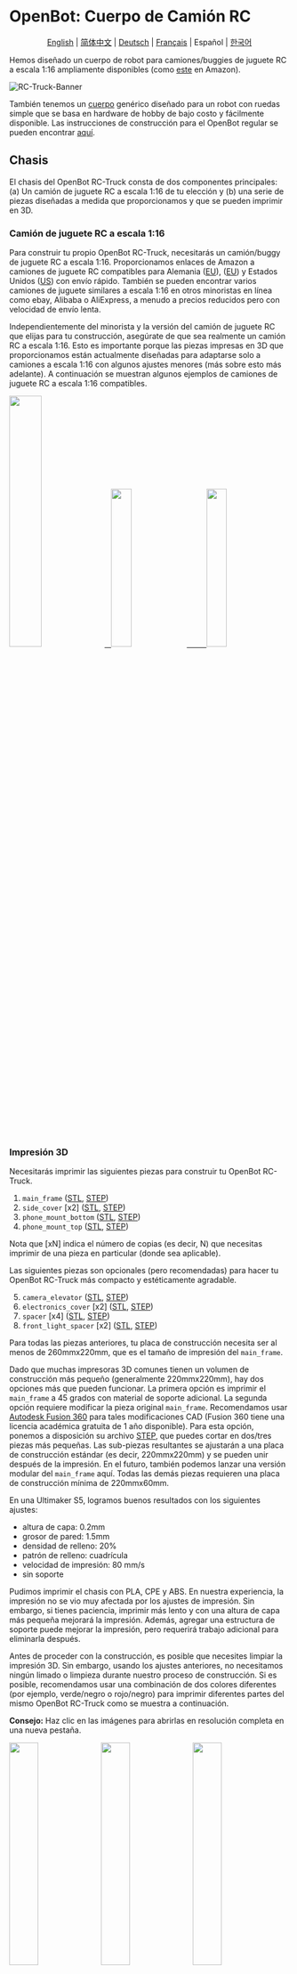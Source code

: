 # OpenBot: Cuerpo de Camión RC

<p align="center">
  <a href="README.md">English</a> |
  <a href="README.zh-CN.md">简体中文</a> |
  <a href="README.de-DE.md">Deutsch</a> |
  <a href="README.fr-FR.md">Français</a> |
  <span>Español</span> |
  <a href="README.ko-KR.md">한국어</a>
</p>

Hemos diseñado un cuerpo de robot para camiones/buggies de juguete RC a escala 1:16 ampliamente disponibles (como [este](https://www.amazon.de/dp/B00M3J7DJW) en Amazon).

![RC-Truck-Banner](/docs/images/rc-truck-banner.jpg)

También tenemos un [cuerpo](/body/) genérico diseñado para un robot con ruedas simple que se basa en hardware de hobby de bajo costo y fácilmente disponible. Las instrucciones de construcción para el OpenBot regular se pueden encontrar [aquí](/body/README.es-ES.md).

## Chasis

El chasis del OpenBot RC-Truck consta de dos componentes principales: (a) Un camión de juguete RC a escala 1:16 de tu elección y (b) una serie de piezas diseñadas a medida que proporcionamos y que se pueden imprimir en 3D.

### Camión de juguete RC a escala 1:16

Para construir tu propio OpenBot RC-Truck, necesitarás un camión/buggy de juguete RC a escala 1:16. Proporcionamos enlaces de Amazon a camiones de juguete RC compatibles para Alemania ([EU](https://www.amazon.de/dp/B00M3J7DJW)), ([EU](https://www.amazon.de/dp/B088FGVYNW)) y Estados Unidos ([US](https://www.amazon.com/gp/product/B09C8XMPQ9)) con envío rápido. También se pueden encontrar varios camiones de juguete similares a escala 1:16 en otros minoristas en línea como ebay, Alibaba o AliExpress, a menudo a precios reducidos pero con velocidad de envío lenta.

Independientemente del minorista y la versión del camión de juguete RC que elijas para tu construcción, asegúrate de que sea realmente un camión RC a escala 1:16. Esto es importante porque las piezas impresas en 3D que proporcionamos están actualmente diseñadas para adaptarse solo a camiones a escala 1:16 con algunos ajustes menores (más sobre esto más adelante). A continuación se muestran algunos ejemplos de camiones de juguete RC a escala 1:16 compatibles.

<p float="left">
  <a href="https://www.amazon.de/dp/B00M3J7DJW" target="_blank"> <img src="/docs/images/rc_toy_1.jpg" width="34%" /> &nbsp
  </a>
  <a href="https://www.amazon.com/gp/product/B09C8XMPQ9" target="_blank"> <img src="/docs/images/rc_toy_2.jpg" width="27%" /> &nbsp &nbsp &nbsp &nbsp
  </a>
  <a href="https://www.amazon.de/dp/B088FGVYNW" target="_blank"> <img src="/docs/images/rc_toy_3.jpg" width="27%" />
  </a>
</p>

### Impresión 3D

Necesitarás imprimir las siguientes piezas para construir tu OpenBot RC-Truck.

1) ```main_frame``` ([STL](cad/rc_truck_body/main_frame.stl), [STEP](cad/rc_truck_body/main_frame.step))
2) ```side_cover``` \[x2\] ([STL](cad/rc_truck_body/side_cover.stl), [STEP](cad/rc_truck_body/side_cover.step))
3) ```phone_mount_bottom``` ([STL](../phone_mount/phone_mount_bottom.stl), [STEP](../phone_mount/phone_mount_bottom.step))
4) ```phone_mount_top``` ([STL](../phone_mount/phone_mount_top.stl), [STEP](../phone_mount/phone_mount_top.step))

Nota que \[xN\] indica el número de copias (es decir, N) que necesitas imprimir de una pieza en particular (donde sea aplicable).

Las siguientes piezas son opcionales (pero recomendadas) para hacer tu OpenBot RC-Truck más compacto y estéticamente agradable.

5) ```camera_elevator``` ([STL](cad/rc_truck_body/camera_elevator.stl), [STEP](cad/rc_truck_body/camera_elevator.step))
6) ```electronics_cover``` \[x2\] ([STL](cad/rc_truck_body/electronics_cover.stl), [STEP](cad/rc_truck_body/electronics_cover.step))
7) ```spacer``` \[x4\] ([STL](cad/rc_truck_body/spacer.stl), [STEP](cad/rc_truck_body/spacer.step))
8) ```front_light_spacer``` \[x2\] ([STL](cad/rc_truck_body/front_light_spacer.stl), [STEP](cad/rc_truck_body/front_light_spacer.step))

Para todas las piezas anteriores, tu placa de construcción necesita ser al menos de 260mmx220mm, que es el tamaño de impresión del ```main_frame```.

Dado que muchas impresoras 3D comunes tienen un volumen de construcción más pequeño (generalmente 220mmx220mm), hay dos opciones más que pueden funcionar.
La primera opción es imprimir el ```main_frame``` a 45 grados con material de soporte adicional.
La segunda opción requiere modificar la pieza original ```main_frame```. Recomendamos usar [Autodesk Fusion 360](https://www.autodesk.com/products/fusion-360/overview) para tales modificaciones CAD (Fusion 360 tiene una licencia académica gratuita de 1 año disponible).
Para esta opción, ponemos a disposición su archivo [STEP](/body/cad/rc_truck_body/main_frame.step), que puedes cortar en dos/tres piezas más pequeñas.
Las sub-piezas resultantes se ajustarán a una placa de construcción estándar (es decir, 220mmx220mm) y se pueden unir después de la impresión.
En el futuro, también podemos lanzar una versión modular del ```main_frame``` aquí. Todas las demás piezas requieren una placa de construcción mínima de 220mmx60mm.

En una Ultimaker S5, logramos buenos resultados con los siguientes ajustes:

- altura de capa: 0.2mm
- grosor de pared: 1.5mm
- densidad de relleno: 20%
- patrón de relleno: cuadrícula
- velocidad de impresión: 80 mm/s
- sin soporte

Pudimos imprimir el chasis con PLA, CPE y ABS. En nuestra experiencia, la impresión no se vio muy afectada por los ajustes de impresión. Sin embargo, si tienes paciencia, imprimir más lento y con una altura de capa más pequeña mejorará la impresión. Además, agregar una estructura de soporte puede mejorar la impresión, pero requerirá trabajo adicional para eliminarla después.

Antes de proceder con la construcción, es posible que necesites limpiar la impresión 3D. Sin embargo, usando los ajustes anteriores, no necesitamos ningún limado o limpieza durante nuestro proceso de construcción. Si es posible, recomendamos usar una combinación de dos colores diferentes (por ejemplo, verde/negro o rojo/negro) para imprimir diferentes partes del mismo OpenBot RC-Truck como se muestra a continuación.

**Consejo:** Haz clic en las imágenes para abrirlas en resolución completa en una nueva pestaña.

<p float="left">
  <img src="/docs/images/3d_print_rc_1.png" width="32%" />
  <img src="/docs/images/3d_print_rc_2.png" width="32%" /> 
  <img src="/docs/images/3d_print_rc_3.png" width="32%" />
</p>

## Ensamblaje

Si bien es posible construir tu OpenBot RC-Truck con un enfoque de bricolaje similar al OpenBot regular (ver componentes e instrucciones de construcción de bricolaje para OpenBot [aquí](/body/README.es-ES.md)), recomendamos usar la [PCB personalizada](/body/pcb) de OpenBot para construir y ensamblar el OpenBot RC-Truck. Esta opción es recomendada si deseas una construcción más limpia o quieres construir múltiples OpenBot RC-Trucks. Una ventaja adicional de usar nuestra [PCB personalizada](/body/pcb) es que puedes usar los mismos componentes para construir y cambiar entre diferentes cuerpos de OpenBot.

### Lista de materiales

El OpenBot RC-Truck se basa principalmente en electrónica de hobby fácilmente disponible. Proporcionamos enlaces de Amazon para Alemania (EU) y Estados Unidos (US) con envío rápido. Si tienes paciencia para esperar un poco más, también puedes obtener los componentes mucho más baratos en AliExpress (AE). Necesitarás los siguientes componentes.

#### Componentes requeridos

- 1x camión/buggy de juguete RC ([EU](https://www.amazon.de/dp/B00M3J7DJW), [EU](https://www.amazon.de/dp/B088FGVYNW), [US](https://www.amazon.com/gp/product/B09C8XMPQ9))
- 1x Arduino Nano ([EU](https://www.amazon.de/dp/B01MS7DUEM), [US](https://www.amazon.com/dp/B00NLAMS9C), [AE](https://www.aliexpress.com/item/32866959979.html))
- 1x OpenBot [PCB personalizada](/body/pcb)
- 1x cable USB OTG ([EU](https://www.amazon.de/gp/product/B075M4CQHZ), [US](https://www.amazon.com/dp/B07LBHKTMM), [AE](https://www.aliexpress.com/item/10000330515850.html))
- 1x resorte o banda elástica ([EU](https://www.amazon.de/gp/product/B01N30EAZO/), [US](https://www.amazon.com/dp/B008RFVWU2), [AE](https://www.aliexpress.com/item/33043769059.html))
- 6x tornillo M3x25 ([EU](https://www.amazon.de/dp/B07KFL3SSV), [US](https://www.amazon.com/dp/B07WJL3P3X), [AE](https://www.aliexpress.com/item/4000173341865.html))
- 6x tuerca M3 ([EU](https://www.amazon.de/dp/B07JMF3KMD), [US](https://www.amazon.com/dp/B071NLDW56), [AE](https://www.aliexpress.com/item/32977174437.html))
- Cables Dupont ([EU](https://www.amazon.de/dp/B07KYHBVR7), [US](https://www.amazon.com/dp/B07GD2BWPY), [AE](https://www.aliexpress.com/item/4000766001685.html))

#### Componentes opcionales

- 1x Sensor ultrasónico ([EU](https://www.amazon.de/dp/B00LSJWRXU), [US](https://www.amazon.com/dp/B0852V181G/), [AE](https://www.aliexpress.com/item/32713522570.html))
- 2x Interruptor de encendido/apagado ([EU](https://www.amazon.de/dp/B07QB22J62), [US](https://www.amazon.com/dp/B01N2U8PK0), [AE](https://www.aliexpress.com/item/1000005699023.html))
- 4x LED naranja de 5mm ([EU](https://www.amazon.de/gp/product/B01NCL0UTQ), [US](https://www.amazon.com/dp/B077XD7MVB), [AE](https://www.aliexpress.com/item/4000329069943.html))
- 4x LED rojo de 5mm ([EU](https://www.amazon.de/dp/B083HN3CLY), [US](https://www.amazon.com/dp/B077X95F7C), [AE](https://www.aliexpress.com/item/4000329069943.html))
- 2x Lámparas LED blancas ([EU](https://www.amazon.de/-/en/gp/product/B06XTQSZDX), [US](https://www.amazon.com/gp/product/B01N2UPAD8), [AE](https://de.aliexpress.com/item/1005002991235830.html))
- Resistor variable para LEDs ([EU](https://www.amazon.de/gp/product/B081TXJJGV), [US](https://www.amazon.com/dp/B0711MB4TL), [AE](https://de.aliexpress.com/item/1005003610664176.html))

### Instrucciones de construcción

**Consejo:** Haz clic en las imágenes para abrirlas en resolución completa en una nueva pestaña.

1. Desmonta el camión de juguete RC. Retira su cubierta superior y desatornilla los cuatro pasadores de montaje de la base como se muestra en las figuras a continuación. Guarda todos los pasadores de montaje y sus respectivos tornillos, ya que los usarás para montar el ```main_frame``` en el cuerpo del RC-Truck después de realizar todo el cableado. Todos los camiones de juguete RC compatibles vienen con dos motores: uno para el acelerador y otro para la dirección, un controlador de velocidad (con un UBEC incorporado de 5-7V) para el motor del acelerador y un paquete de baterías LiPo 2S 7.4V. Desmonta y retira el paquete de baterías de la base del camión y recárgalo con el cargador que vino con el camión. Expon/afloja los conectores de cables para ambos motores, así como la salida del UBEC del controlador de velocidad. En nuestro caso, la salida del UBEC era de 6V.
    <p float="left">
      <img src="/docs/images/rc_truck_disassembly_1.JPG" width="32%" />
      <img src="/docs/images/rc_truck_disassembly_2.JPG" width="32%" /> 
      <img src="/docs/images/rc_truck_disassembly_3.JPG" width="32%" />
    </p>
2. Nota que las dos dimensiones d1 y d2 (como se muestra a continuación) en el ```main_frame``` dependen del modelo del camión de juguete RC utilizado. Diseñamos nuestra pieza ```main_frame``` para [este](https://www.amazon.de/dp/B00M3J7DJW) modelo de camión de juguete RC. Según el camión (a escala 1:16) que uses, es posible que necesites ajustar estas dimensiones ligeramente usando el archivo ```main_frame``` [STEP](/body/cad/rc_truck_body/main_frame.step). Recomendamos usar [Autodesk Fusion 360](https://www.autodesk.com/products/fusion-360/overview) para tales modificaciones CAD (Fusion 360 tiene una licencia académica gratuita de 1 año disponible). Además, ten en cuenta que la pequeña cuña/triángulo en el ```main_frame``` representa la dirección hacia adelante.
    <p float="left">
      <img src="/docs/images/main-frame-dimensions.png" width="32%" />
      <img src="/docs/images/main-frame-direction.png" width="32%" />
    </p>   
3. (Opcional) Instala el interruptor de encendido/apagado para alimentar el robot. Puedes hacer esto simplemente cortando el cable positivo que va del controlador de velocidad a la batería y soldando el interruptor entre las dos partes divididas de este cable. Asegúrate de que los conectores del interruptor estén aislados con tubo termorretráctil o cinta eléctrica y que el cable de alimentación sea lo suficientemente largo para que el interruptor pueda encajar a través de la abertura rectangular en la parte trasera del ```main_frame``` después del ensamblaje (ver la figura a continuación).
    <p float="left">
      <img src="/docs/images/main-frame-switch.png" width="32%" />
      <img src="/docs/images/switch-power.jpg" width="32%" />
    </p>
4. (Opcional) Instala el sensor ultrasónico a través de la parrilla frontal del ```main_frame```. Puedes usar pegamento caliente para mantenerlo en su lugar si es necesario. Empuja suavemente el conector a una posición recta antes de colocarlo en su lugar. Esto hará que sea más fácil acceder al conector después del ensamblaje. Pasa los cables Dupont desde el conector ultrasónico hasta la abertura rectangular en la parte trasera del ```main_frame```.
    <p float="left">
      <img src="/docs/images/install-ultrasonic-1.png" width="32%" />
      <img src="/docs/images/ultrasonic-sensor.jpg" width="32%" />
      <img src="/docs/images/install-ultrasonic-2.png" width="32%" />
    </p>
5. (Opcional) Instala los LEDs naranjas para las señales de los indicadores tanto en la parte delantera como en la trasera del ```main_frame```. Puedes usar pegamento caliente para mantenerlos en su lugar si es necesario. Para cada lado, es decir, izquierdo y derecho, necesitas conectar los LEDs delanteros y traseros en paralelo. Para lograr esto, simplemente conecta sus terminales positivos y negativos juntos respectivamente. Al igual que el cable del sensor ultrasónico, pasa los cables positivos y negativos Dupont desde las señales de los indicadores izquierdo y derecho hasta la abertura rectangular en la parte trasera del ```main_frame``` donde se conectarán a sus respectivos pines de señal de indicador (tanto +ve como -ve) en la PCB.
    <p float="left">
      <img src="/docs/images/insert-leds-orange-1.png" width="32%" />
      <img src="/docs/images/orange-led.jpg" width="32%" />
      <img src="/docs/images/insert-leds-orange-2.png" width="32%" />
    </p>
**Consejo:** Para evitar el desorden y posibles errores de conexión a tierra durante el cableado, se recomienda formar un bucle de tierra unificado para los terminales negativos de todos los LEDs. Esto simplemente significa pasar un cable debajo del ```main_frame``` que conecte todos los terminales negativos de los LEDs. Este bucle de tierra luego se puede conectar al pin de tierra del Arduino Nano usando un solo cable Dupont, que se pasa a la abertura rectangular en la parte trasera del ```main_frame```.

6. (Opcional) Instala las lámparas LED delanteras. Puedes usar pegamento caliente para mantener la base en su lugar y atornillar la lámpara en su respectiva base a través de la abertura frontal en cada lado. Conecta ambas lámparas LED delanteras en paralelo conectando sus terminales positivos y negativos juntos respectivamente. Dado que estas lámparas funcionan a 6V, puedes conectarlas directamente a la salida del UBEC a través de sus terminales positivos. Conecta los terminales negativos al